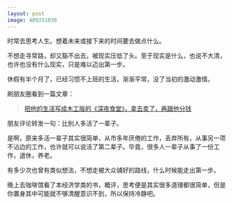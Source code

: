 ```yaml
---
layout: post
image: 409331036
---
```


时常去思考人生。想着未来或接下来的时间要去做点什么。

不想走寻常路，却又豁不出去，被现实压低了头。至于现实是什么，也说不大清，也许也没有什么现实，只是难以迈出第一步。

休假有半个月了，已经习惯不上班的生活，渐渐平常，没了当初的激动激情。

刷朋友圈看到一篇文章：

> [把他的生活写成木工版的《深夜食堂》，拿去卖了，再跟他分钱](https://mp.weixin.qq.com/s?__biz=MjM5NjA5MDA4Mg==&mid=409331036&idx=1&sn=a3aebcc628f4152bf29520ad6872c0e8)

朋友评论转发一句：比别人多活了一辈子。

是啊，原来多活一辈子其实很简单，从市多年厌倦的工作，丢弃所有，从事另一项不沾边的工作，也许就可以说活了第二辈子。毕竟，很多人一辈子从事了一份工作，退休，养老。

有多少次也曾有类似想法，不想走被大众铺好的路线，什么时候能走出第一步。

晚上去咖啡馆看了本经济学类的书，概评，思考便是其实很多道理都很简单，但是你置身其中可能就不够清醒意识不到，所以保持冷静吧。